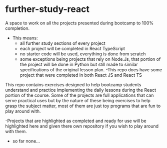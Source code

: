 # further-study-react
A space to work on all the projects presented during bootcamp to 100% completion.
- This means:
  - all further study sections of every project
  - each project will be completed in React TypeScript
  - no starter code will be used, everything is done from scratch
  - some exceptions being projects that rely on Node.Js, that portion of the project will be done in Python but still made to similar specifications of the original lesson plan.
  -This repo does have some project that were completed in both React JS and React TS

This repo contains exercises designed to help bootcamp students understand and practice implementing the daily lessons during the React portion of the course. Some of the projects are full applications that can serve practical uses but by the nature of these being exercises to help grasp the subject matter, most of them are just toy programs that are fun to play around with.

-Projects that are highlighted as completed and ready for use will be highlighted here and given there own repository if you wish to play around with them.
- so far none...